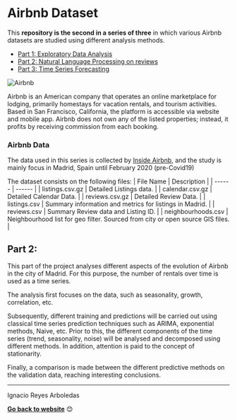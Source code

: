 # Airbnb Dataset

This **repository is the second in a series of three** in which various Airbnb datasets are studied using different analysis methods.

- [Part 1: Exploratory Data Analysis](https://github.com/ignareyesa/airbnb_eda)
- [Part 2: Natural Language Processing on reviews](https://github.com/ignareyesa/airbnb_nlp)
- [Part 3: Time Series Forecasting](https://github.com/ignareyesa/airbnb_ts)

![Airbnb](https://upload.wikimedia.org/wikipedia/commons/thumb/6/69/Airbnb_Logo_Bélo.svg/320px-Airbnb_Logo_Bélo.svg.png)

Airbnb is an American company that operates an online marketplace for lodging, primarily homestays for vacation rentals, and tourism activities. Based in San Francisco, California, the platform is accessible via website and mobile app. Airbnb does not own any of the listed properties; instead, it profits by receiving commission from each booking.

### Airbnb Data
The data used in this series is collected by [Inside Airbnb](http://insideairbnb.com), and the study is mainly focus in Madrid, Spain until February 2020 (pre-Covid19)

The dataset consists on the following files:
| File Name | Description |
| ------ | ------ |
| listings.csv.gz | Detailed Listings data. |
| calendar.csv.gz | Detailed Calendar Data. |
| reviews.csv.gz | Detailed Review Data. |
| listings.csv | Summary information and metrics for listings in Madrid. |
| reviews.csv | Summary Review data and Listing ID. |
| neighbourhoods.csv | Neighbourhood list for geo filter. Sourced from city or open source GIS files. |

## Part 2:

This part of the project analyses different aspects of the evolution of Airbnb in the city of Madrid. For this purpose, the number of rentals over time is used as a time series.

The analysis first focuses on the data, such as seasonality, growth, correlation, etc.

Subsequently, different training and predictions will be carried out using classical time series prediction techniques such as ARIMA, exponential methods, Naive, etc. Prior to this, the different components of the time series (trend, seasonality, noise) will be analysed and decomposed using different methods. In addition, attention is paid to the concept of stationarity.

Finally, a comparison is made between the different predictive methods on the validation data, reaching interesting conclusions.

---------------------------------------------------------------------------------------------------------------------

Ignacio Reyes Arboledas

**[Go back to website](https://ignacioreyesarboledas.tech/)** &#128522;
